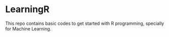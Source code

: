 # LearningR
This repo contains basic codes to get started with R programming, specially for Machine Learning.
